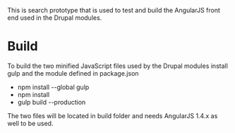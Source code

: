 This is search prototype that is used to test and build the AngularJS front end
used in the Drupal modules.

# Build
To build the two minified JavaScript files used by the Drupal modules install
gulp and the module defined in package.json

 * npm install --global gulp
 * npm install
 * gulp build --production

The two files will be located in build folder and needs AngularJS 1.4.x as well
to be used.
